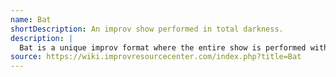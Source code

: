 ```yaml
---
name: Bat
shortDescription: An improv show performed in total darkness.
description: |
  Bat is a unique improv format where the entire show is performed with the lights off, immersing the audience in complete darkness. Players rely on sound, voice, and imagination to create scenes, focusing on audio storytelling and atmosphere.
source: https://wiki.improvresourcecenter.com/index.php?title=Bat
---
```

